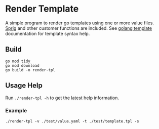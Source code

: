 # Render Template
A simple program to render go templates using one or more value files.   [Sprig](https://masterminds.github.io/sprig/)
and other customer functions are included.  See [golang template](https://pkg.go.dev/text/template#pkg-overview)
documentation for template syntax help.  

## Build

```
go mod tidy
go mod download
go build -o render-tpl
```

## Usage Help
Run ```./render-tpl -h``` to get the latest help information.  

### Example

```
./render-tpl -v ./test/value.yaml -t ./test/template.tpl -s
```
